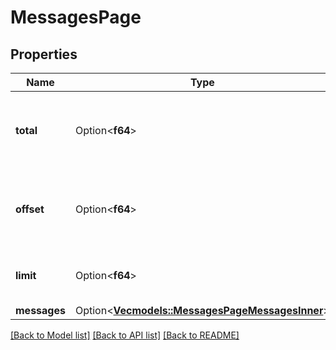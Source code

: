 # MessagesPage

## Properties

Name | Type | Description | Notes
------------ | ------------- | ------------- | -------------
**total** | Option<**f64**> | Total number of items that are present on the system. | [optional]
**offset** | Option<**f64**> | Number of items that were skipped during retrieval. | [optional]
**limit** | Option<**f64**> | Size of the subset that was retrieved. | [optional]
**messages** | Option<[**Vec<models::MessagesPageMessagesInner>**](MessagesPage_messages_inner.md)> |  | [optional]

[[Back to Model list]](../README.md#documentation-for-models) [[Back to API list]](../README.md#documentation-for-api-endpoints) [[Back to README]](../README.md)


